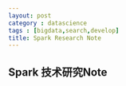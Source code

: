 ```yaml
---
layout: post
category : datascience
tags : [bigdata,search,develop]
title: Spark Research Note
---
```


Spark 技术研究Note
------------------------------------------------------------



